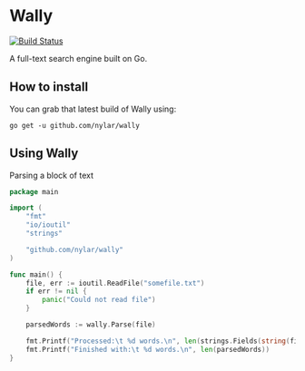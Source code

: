 # Wally


[![Build Status](https://drone.io/github.com/nylar/wally/status.png)](https://drone.io/github.com/nylar/wally/latest)

A full-text search engine built on Go.

## How to install

You can grab that latest build of Wally using:

```go get -u github.com/nylar/wally```

## Using Wally

Parsing a block of text

```go
package main

import (
	"fmt"
	"io/ioutil"
	"strings"

	"github.com/nylar/wally"
)

func main() {
	file, err := ioutil.ReadFile("somefile.txt")
	if err != nil {
		panic("Could not read file")
	}

	parsedWords := wally.Parse(file)

	fmt.Printf("Processed:\t %d words.\n", len(strings.Fields(string(file))))
	fmt.Printf("Finished with:\t %d words.\n", len(parsedWords))
}
```